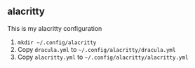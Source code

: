 ## alacritty

This is my alacritty configuration

1. `mkdir ~/.config/alacritty`
2. Copy `dracula.yml` to `~/.config/alacritty/dracula.yml`
2. Copy `alacritty.yml` to `~/.config/alacritty/alacritty.yml`